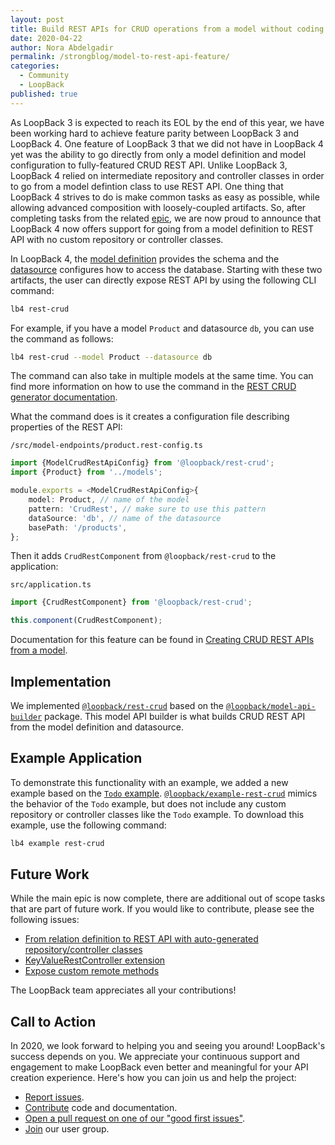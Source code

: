 ```yaml
---
layout: post
title: Build REST APIs for CRUD operations from a model without coding
date: 2020-04-22 
author: Nora Abdelgadir
permalink: /strongblog/model-to-rest-api-feature/
categories:
  - Community
  - LoopBack
published: true
---
```


As LoopBack 3 is expected to reach its EOL by the end of this year, we have been working hard to achieve feature parity between LoopBack 3 and LoopBack 4. One feature of LoopBack 3 that we did not have in LoopBack 4 yet was the ability to go directly from only a model definition and model configuration to fully-featured CRUD REST API. Unlike LoopBack 3, LoopBack 4 relied on intermediate repository and controller classes in order to go from a model defintion class to use REST API. One thing that LoopBack 4 strives to do is make common tasks as easy as possible, while allowing advanced composition with loosely-coupled artifacts. So, after completing tasks from the related [epic](https://github.com/strongloop/loopback-next/issues/2036), we are now proud to announce that LoopBack 4 now offers support for going from a model definition to REST API with no custom repository or controller classes. 

<!--more-->

In LoopBack 4, the [model definition](https://loopback.io/doc/en/lb4/Model.html) provides the schema and the [datasource](https://loopback.io/doc/en/lb4/DataSources.html) configures how to access the database. Starting with these two artifacts, the user can directly expose REST API by using the following CLI command:

```sh
lb4 rest-crud
```

For example, if you have a model `Product` and datasource `db`, you can use the command as follows:

```sh
lb4 rest-crud --model Product --datasource db
```

The command can also take in multiple models at the same time. You can find more information on how to use the command in the [REST CRUD generator documentation](https://loopback.io/doc/en/lb4/Rest-Crud-generator.html).

What the command does is it creates a configuration file describing properties of the REST API:

`/src/model-endpoints/product.rest-config.ts`

```ts
import {ModelCrudRestApiConfig} from '@loopback/rest-crud';
import {Product} from '../models';

module.exports = <ModelCrudRestApiConfig>{
    model: Product, // name of the model
    pattern: 'CrudRest', // make sure to use this pattern
    dataSource: 'db', // name of the datasource
    basePath: '/products',
};
```

Then it adds `CrudRestComponent` from `@loopback/rest-crud` to the application:

`src/application.ts`

```ts
import {CrudRestComponent} from '@loopback/rest-crud';
```

```ts
this.component(CrudRestComponent);
```

Documentation for this feature can be found in [Creating CRUD REST APIs from a model](https://loopback.io/doc/en/lb4/Creating-crud-rest-apis.html). 

## Implementation

We implemented [`@loopback/rest-crud`](https://github.com/strongloop/loopback-next/tree/master/packages/rest-crud) based on the [`@loopback/model-api-builder`](https://github.com/strongloop/loopback-next/tree/master/packages/model-api-builder) package. This model API builder is what builds CRUD REST API from the model definition and datasource.

## Example Application

To demonstrate this functionality with an example, we added a new example based on the [`Todo` example](https://github.com/strongloop/loopback-next/tree/master/examples/todo). [`@loopback/example-rest-crud`](https://github.com/strongloop/loopback-next/tree/master/examples/rest-crud) mimics the behavior of the `Todo` example, but does not include any custom repository or controller classes like the `Todo` example. To download this example, use the following command:

```sh
lb4 example rest-crud
```

## Future Work

While the main epic is now complete, there are additional out of scope tasks that are part of future work. If you would like to contribute, please see the following issues:

- [From relation definition to REST API with auto-generated repository/controller classes](https://github.com/strongloop/loopback-next/issues/2483)
- [KeyValueRestController extension](https://github.com/strongloop/loopback-next/issues/2737)
- [Expose custom remote methods](https://github.com/strongloop/loopback-next/issues/2482)

The LoopBack team appreciates all your contributions!

## Call to Action

In 2020, we look forward to helping you and seeing you around! LoopBack's success depends on you. We appreciate your continuous support and engagement to make LoopBack even better and meaningful for your API creation experience. Here's how you can join us and help the project:

- [Report issues](https://github.com/strongloop/loopback-next/issues).
- [Contribute](https://github.com/strongloop/loopback-next/blob/master/docs/CONTRIBUTING.md) code and documentation.
- [Open a pull request on one of our "good first issues"](https://github.com/strongloop/loopback-next/labels/good%20first%20issue).
- [Join](https://github.com/strongloop/loopback-next/issues/110) our user group.
